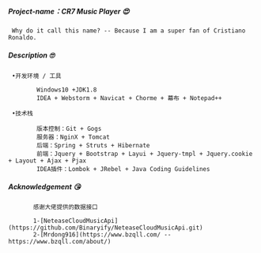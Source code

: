 ##### Project-name：CR7 Music Player 😍
     Why do it call this name? -- Because I am a super fan of Cristiano Ronaldo.  
##### Description 🙄
     •开发环境 / 工具
     
            Windows10 +JDK1.8
            IDEA + Webstorm + Navicat + Chorme + 幕布 + Notepad++  
     
     •技术栈
     
            版本控制：Git + Gogs
            服务器：NginX + Tomcat
            后端：Spring + Struts + Hibernate
            前端：Jquery + Bootstrap + Layui + Jquery-tmpl + Jquery.cookie + Layout + Ajax + Pjax
            IDEA插件：Lombok + JRebel + Java Coding Guidelines
            
##### Acknowledgement 😘

           感谢大佬提供的数据接口 
           
           1-[NeteaseCloudMusicApi](https://github.com/Binaryify/NeteaseCloudMusicApi.git)           
           2-[Mrdong916](https://www.bzqll.com/ -- https://www.bzqll.com/about/)

        
